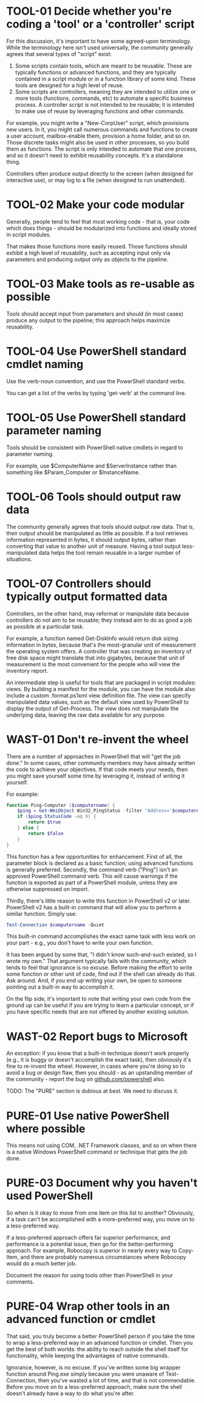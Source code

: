 # TOOL-01 Decide whether you're coding a 'tool' or a 'controller' script

For this discussion, it's important to have some agreed-upon terminology. While the terminology here isn't used universally, the community generally agrees that several types of "script" exist:

1. Some scripts contain tools, which are meant to be reusable. These are typically functions or advanced functions, and they are typically contained in a script module or in a function library of some kind. These tools are designed for a high level of reuse.
2. Some scripts are controllers, meaning they are intended to utilize one or more tools (functions, commands, etc) to automate a specific business process. A controller script is not intended to be reusable; it is intended to make use of reuse by leveraging functions and other commands.

For example, you might write a "New-CorpUser" script, which provisions new users. In it, you might call numerous commands and functions to create a user account, mailbox-enable them, provision a home folder, and so on. Those discrete tasks might also be used in other processes, so you build them as functions. The script is only intended to automate that one process, and so it doesn't need to exhibit reusability concepts. It's a standalone thing.

Controllers often produce output directly to the screen (when designed for interactive use), or may log to a file (when designed to run unattended).

# TOOL-02 Make your code modular

Generally, people tend to feel that most working code - that is, your code which does things - should be modularized into functions and ideally stored in script modules.

That makes those functions more easily reused. Those functions should exhibit a high level of reusability, such as accepting input only via parameters and producing output only as objects to the pipeline.

# TOOL-03 Make tools as re-usable as possible

Tools should accept input from parameters and should (in most cases) produce any output to the pipeline; this approach helps maximize reusability.

# TOOL-04 Use PowerShell standard cmdlet naming 

Use the verb-noun convention, and use the PowerShell standard verbs.

You can get a list of the verbs by typing 'get-verb' at the command line.

# TOOL-05 Use PowerShell standard parameter naming 

Tools should be consistent with PowerShell native cmdlets in regard to parameter naming.

For example, use $ComputerName and $ServerInstance rather than something like $Param_Computer or $InstanceName.

# TOOL-06 Tools should output raw data

The community generally agrees that tools should output raw data. That is, their output should be manipulated as little as possible. If a tool retrieves information represented in bytes, it should output bytes, rather than converting that value to another unit of measure. Having a tool output less-manipulated data helps the tool remain reusable in a larger number of situations.

# TOOL-07 Controllers should typically output formatted data

Controllers, on the other hand, may reformat or manipulate data because controllers do not aim to be reusable; they instead aim to do as good a job as possible at a particular task.

For example, a function named Get-DiskInfo would return disk sizing information in bytes, because that's the most-granular unit of measurement the operating system offers. A controller that was creating an inventory of free disk space might translate that into gigabytes, because that unit of measurement is the most convenient for the people who will view the inventory report.

An intermediate step is useful for tools that are packaged in script modules: views. By building a manifest for the module, you can have the module also include a custom .format.ps1xml view definition file. The view can specify manipulated data values, such as the default view used by PowerShell to display the output of Get-Process. The view does not manipulate the underlying data, leaving the raw data available for any purpose.

# WAST-01 Don't re-invent the wheel

There are a number of approaches in PowerShell that will "get the job done." In some cases, other community members may have already written the code to achieve your objectives. If that code meets your needs, then you might save yourself some time by leveraging it, instead of writing it yourself.

For example:

```PowerShell
function Ping-Computer ($computername) {
    $ping = Get-WmiObject Win32_PingStatus -filter "Address='$computername'"
    if ($ping.StatusCode -eq 0) {
        return $true
    } else {
        return $false
    }
}
```

This function has a few opportunities for enhancement. First of all, the parameter block is declared as a basic function; using advanced functions is generally preferred. Secondly, the command verb ("Ping") isn't an approved PowerShell command verb. This will cause warnings if the function is exported as part of a PowerShell module, unless they are otherwise suppressed on import.

Thirdly, there's little reason to write this function in PowerShell v2 or later. PowerShell v2 has a built-in command that will allow you to perform a similar function. Simply use:

```PowerShell
Test-Connection $computername -Quiet
```

This built-in command accomplishes the exact same task with less work on your part - e.g., you don't have to write your own function.

It has been argued by some that, "I didn't know such-and-such existed, so I wrote my own." That argument typically fails with the community, which tends to feel that ignorance is no excuse. Before making the effort to write some function or other unit of code, find out if the shell can already do that. Ask around. And, if you end up writing your own, be open to someone pointing out a built-in way to accomplish it.

On the flip side, it's important to note that writing your own code from the ground up can be useful if you are trying to learn a particular concept, or if you have specific needs that are not offered by another existing solution.

# WAST-02 Report bugs to Microsoft

An exception: if you know that a built-in technique doesn't work properly (e.g., it is buggy or doesn't accomplish the exact task), then obviously it's fine to re-invent the wheel. However, in cases where you're doing so to avoid a bug or design flaw, then you should - as an upstanding member of the community - report the bug on [github.com/powershell](https://github.com/PowerShell/PowerShell/issues) also.

TODO: The "PURE" section is dubious at best. We need to discuss it.

# PURE-01 Use native PowerShell where possible

This means not using COM, .NET Framework classes, and so on when there is a native Windows PowerShell command or technique that gets the job done.

# PURE-03 Document why you haven't used PowerShell

So when is it okay to move from one item on this list to another? Obviously, if a task can't be accomplished with a more-preferred way, you move on to a less-preferred way.

If a less-preferred approach offers far superior performance, and performance is a potential issue, then go for the better-performing approach. For example, Robocopy is superior in nearly every way to Copy-Item, and there are probably numerous circumstances where Robocopy would do a much better job.

Document the reason for using tools other than PowerShell in your comments.

# PURE-04 Wrap other tools in an advanced function or cmdlet

That said, you truly become a better PowerShell person if you take the time to wrap a less-preferred way in an advanced function or cmdlet. Then you get the best of both worlds: the ability to reach outside the shell itself for functionality, while keeping the advantages of native commands.

Ignorance, however, is no excuse. If you've written some big wrapper function around Ping.exe simply because you were unaware of Test-Connection, then you've wasted a lot of time, and that is not commendable. Before you move on to a less-preferred approach, make sure the shell doesn't already have a way to do what you're after.
